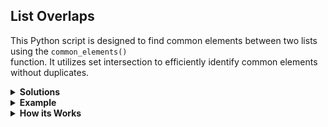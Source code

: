 ## List Overlaps
This Python script is designed to find common elements between two lists using the `common_elements()`<br>
function. It utilizes set intersection to efficiently identify common elements without duplicates.

<details>
<summary><b> Solutions</b></summary>

1. Basic function <br>
2. Added random.randint
</details>

<details>
<summary><b> Example</b></summary>

import random <br>
def common_elements(list1, list2): <br>
    # Use set intersection to find common elements without duplicates <br>
    return list(set(list1) & set(list2)) 

# Generate two random lists of different sizes
list1 = random.sample(range(1, 20), 7) <br>
list2 = random.sample(range(1, 20), 10)

print("List 1:", list1) <br>
print("List 2:", list2)

common_elements_list = common_elements(list1, list2) <br>
print("Common elements:", common_elements_list)

List 1: [2, 6, 7, 11, 5, 16, 10] <br>
List 2: [8, 7, 12, 14, 18, 9, 6, 1, 19, 4] <br>
Common elements: [6, 7]
</details>

<details>
<summary><b> How its Works</b></summary>

1. Two random lists, list1 and list2, of different sizes are generated using the random.sample() function. <br>
2. The common_elements() function takes these lists as input and returns a list containing their common elements. <br>
3. Inside the common_elements() function, set intersection (&) is used between the two lists to find common elements efficiently. <br>
4. The resulting list of common elements is printed to the console.
</details>